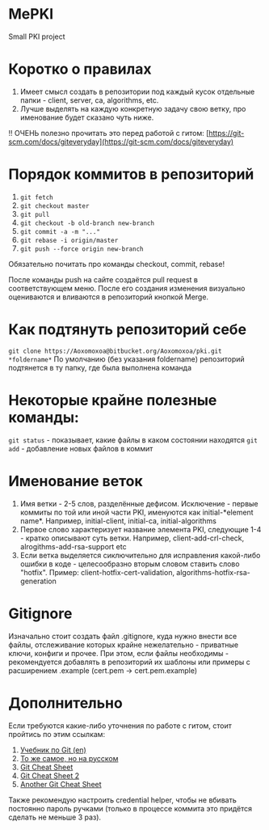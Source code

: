 # MePKI
Small PKI project


# Коротко о правилах 

1. Имеет смысл создать в репозитории под каждый кусок отдельные папки - client, server, ca, algorithms, etc. 
2. Лучше выделять на каждую конкретную задачу свою ветку, про именование будет сказано чуть ниже.

!! ОЧЕНЬ полезно прочитать это перед работой с гитом: [https://git-scm.com/docs/giteveryday](https://git-scm.com/docs/giteveryday)

# Порядок коммитов в репозиторий 

1. `git fetch`
2. `git checkout master`
3. `git pull`
4. `git checkout -b old-branch new-branch`
5. `git commit -a -m "..."`
6. `git rebase -i origin/master`
7. `git push --force origin new-branch`

Обязательно почитать про команды checkout, commit, rebase!

После команды push на сайте создаётся pull request в соответствующем меню. После его создания изменения визуально оцениваются и вливаются в репозиторий кнопкой Merge.

# Как подтянуть репозиторий себе

`git clone https://Aoxomoxoa@bitbucket.org/Aoxomoxoa/pki.git *foldername*`
По умолчанию (без указания foldername) репозиторий подтянется в ту папку, где была выполнена команда

# Некоторые крайне полезные команды:

`git status` - показывает, какие файлы в каком состоянии находятся
`git add` - добавление новых файлов в коммит

# Именование веток
1. Имя ветки - 2-5 слов, разделённые дефисом. Исключение - первые коммиты по той или иной части PKI, именуются как initial-\*element name\*. Например, initial-client, initial-ca, initial-algorithms
2. Первое слово характеризует название элемента PKI, следующие 1-4 - кратко описывают суть ветки. Например, client-add-crl-check, alrogithms-add-rsa-support etc
3. Если ветка выделяется сиключительно для исправления какой-либо ошибки в коде - целесообразно вторым словом ставить слово "hotfix". Пример: client-hotfix-cert-validation, algorithms-hotfix-rsa-generation

# Gitignore

Изначально стоит создать файл .gitignore, куда нужно внести все файлы, отслеживание которых крайне нежелательно - приватные ключи, конфиги и прочее. При этом, если файлы необходимы - рекомендуется добавлять в репозиторий их шаблоны или примеры с расширением .example (cert.pem -> cert.pem.example)

# Дополнительно

Если требуются какие-либо уточнения по работе с гитом, стоит пройтись по этим ссылкам:

1. [Учебник по Git (en)](https://git-scm.com/book/en/v2/Getting-Started-About-Version-Control) 
2. [То же самое, но на русском](https://git-scm.com/book/ru/v1/%D0%92%D0%B2%D0%B5%D0%B4%D0%B5%D0%BD%D0%B8%D0%B5) 
3. [Git Cheat Sheet](https://education.github.com/git-cheat-sheet-education.pdf) 
4. [Git Cheat Sheet 2](https://gist.github.com/prograhammer/81cac393bf599e69f825)
4. [Another Git Cheat Sheet](https://www.git-tower.com/blog/git-cheat-sheet/)

Также рекомендую настроить credential helper, чтобы не вбивать постоянно пароль ручками (только в процессе коммита это придётся сделать не меньше 3 раз).
